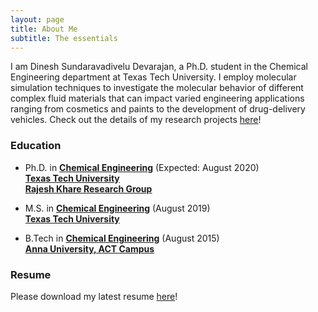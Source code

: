 ```yaml
---
layout: page
title: About Me
subtitle: The essentials
---
```


I am Dinesh Sundaravadivelu Devarajan, a Ph.D. student in the Chemical Engineering department at Texas Tech University.  I employ molecular simulation techniques to investigate the molecular behavior of different complex fluid materials that can impact varied engineering applications ranging from cosmetics and paints to the development of drug-delivery vehicles. Check out the details of my research projects [here](/myresearch.md)! 

### Education

* Ph.D. in **[Chemical Engineering](https://www.depts.ttu.edu/che/)** (Expected: August 2020)    
  **[Texas Tech University](https://www.ttu.edu/)**   
  **[Rajesh Khare Research Group](http://www.depts.ttu.edu/che/groups/kharegroup/)**

* M.S. in **[Chemical Engineering](https://www.depts.ttu.edu/che/)** (August 2019)  
  **[Texas Tech University](https://www.ttu.edu/)** 

* B.Tech in **[Chemical Engineering](http://chemactech.edu.in/)** (August 2015)  
  **[Anna University, ACT Campus](https://www.annauniv.edu/act/index.html)** 

### Resume

Please download my latest resume [here]()!
